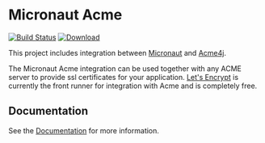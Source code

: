 # Micronaut Acme

[![Build Status](https://travis-ci.org/micronaut-projects/micronaut-acme.svg?branch=master)](https://travis-ci.org/micronaut-projects/micronaut-acme)
[![Download](https://api.bintray.com/packages/micronaut/core-releases-local/acme/images/download.svg)](https://bintray.com/micronaut/core-releases-local/acme/_latestVersion)

This project includes integration between [Micronaut](http://micronaut.io) and [Acme4j](https://shredzone.org/maven/acme4j/index.html).

The Micronaut Acme integration can be used together with any ACME server to provide ssl certificates for your application. [Let's Encrypt](https://letsencrypt.org/) is currently
the front runner for integration with Acme and is completely free. 

## Documentation ##

See the [Documentation](https://micronaut-projects.github.io/micronaut-acme/latest/guide/index.html) for more information.